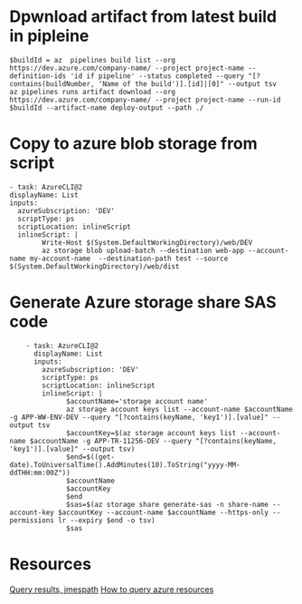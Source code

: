 # Dpwnload artifact from latest build in pipleine
```
$buildId = az  pipelines build list --org https://dev.azure.com/company-name/ --project project-name --definition-ids 'id if pipeline' --status completed --query "[?contains(buildNumber, 'Name of the build')].[id]|[0]" --output tsv
az pipelines runs artifact download --org https://dev.azure.com/company-name/ --project project-name --run-id $buildId --artifact-name deploy-output --path ./
```


# Copy to azure blob storage from script
```
- task: AzureCLI@2
displayName: List
inputs:
  azureSubscription: 'DEV'
  scriptType: ps
  scriptLocation: inlineScript
  inlineScript: |
        Write-Host $(System.DefaultWorkingDirectory)/web/DEV
        az storage blob upload-batch --destination web-app --account-name my-account-name  --destination-path test --source $(System.DefaultWorkingDirectory)/web/dist
```

# Generate Azure storage share SAS code
```
    - task: AzureCLI@2
      displayName: List
      inputs:
        azureSubscription: 'DEV'
        scriptType: ps
        scriptLocation: inlineScript
        inlineScript: |
              $accountName='storage account name'
              az storage account keys list --account-name $accountName -g APP-WW-ENV-DEV --query "[?contains(keyName, 'key1')].[value]" --output tsv
              $accountKey=$(az storage account keys list --account-name $accountName -g APP-TR-11256-DEV --query "[?contains(keyName, 'key1')].[value]" --output tsv)
              $end=$((get-date).ToUniversalTime().AddMinutes(10).ToString("yyyy-MM-ddTHH:mm:00Z"))
              $accountName
              $accountKey
              $end
              $sas=$(az storage share generate-sas -n share-name --account-key $accountKey --account-name $accountName --https-only --permissions lr --expiry $end -o tsv)
              $sas
```

# Resources
[Query results, jmespath](https://www.azurecitadel.com/cli/jmespath/)
[How to query azure resources](https://techcommunity.microsoft.com/t5/itops-talk-blog/how-to-query-azure-resources-using-the-azure-cli/ba-p/360147)



